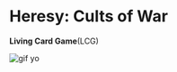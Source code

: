 # Heresy: Cults of War

**Living Card Game**(LCG)

![gif yo](http://im.ezgif.com/tmp/ezgif-3391827933.gif)
